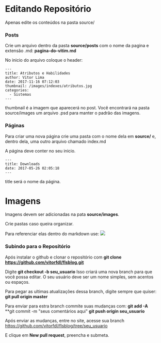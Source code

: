 # Editando Repositório

Apenas edite os conteúdos na pasta source/

### Posts
Crie um arquivo dentro da pasta **source/posts** com o nome da pagina e extensão .md: **pagina-do-vitim.md**

No inicio do arquivo coloque o header:

```
---
title: Atributos e Habilidades
author: Vitor Lima
date: 2017-11-16 07:12:03
thumbnail: /images/indexes/atributos.jpg
categories:
  - Sistemas
---
```

thumbnail é a imagem que aparecerá no post. Você encontrará na pasta source/images um arquivo .psd para manter o padrão das imagens.


### Páginas
Para criar uma nova página crie uma pasta com o nome dela em **source/** e, dentro dela, uma outro arquivo chamado index.md

A página deve conter no seu inicio.

```
---
title: Downloads
date: 2017-05-26 02:05:18
---
```

title será o nome da página.

# Imagens
Imagens devem ser adicionadas na pata **source/images**.

Crie pastas caso queira organizar.

Para referenciar elas dentro do markdown use:
![](/images/nome_da_imagem.png)

### Subindo para o Repositório
Após instalar o github e clonar o repositório com **git clone https://github.com/vitorfdl/flsblog.git**

Digite **git checkout -b seu_usuario**
Isso criará uma nova branch para que você possa editar. O seu usuário deve ser um nome simples, sem acentos ou espaços.

Para pegar as ultimas atualizações dessa branch, digite sempre que quiser:
**git pull origin master**

Para enviar para estra branch commite suas mudanças com:
**git add -A**
**git commit -m "seus comentários aqui"
**git push origin seu_usuario**

Após enviar as mudanças, entre no site, acesse sua branch
https://github.com/vitorfdl/flsblog/tree/seu_usuario

E clique em **New pull request**, preencha e submeta.

